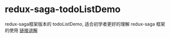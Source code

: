 # redux-saga-todoListDemo
redux-saga框架版本的 todoListDemo, 适合初学者更好的理解 redux-saga 框架的使用
[链接讲解](https://www.jianshu.com/p/7cac18e8d870)
